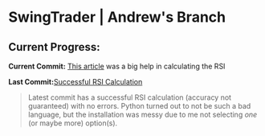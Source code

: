 # SwingTrader | Andrew's Branch
## Current Progress:
**Current Commit:** [This article](https://www.macroption.com/rsi-calculation/) was a big help in calculating the RSI

**Last Commit:**[Successful RSI Calculation](https://github.com/FRC-Team-1710/SwingTrader/commit/894c57a6dcffbb621cf43e1ea23dc23f5e2e417b)
>Latest commit has a successful RSI calculation (accuracy not guaranteed) with no errors.
>Python turned out to not be such a bad language, but the installation was messy due to me not selecting *one* (or maybe more) option(s).